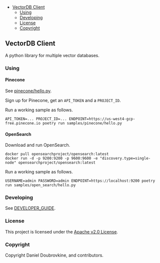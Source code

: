 - [VectorDB Client](#vectordb-client)
  - [Using](#using)
  - [Developing](#developing)
  - [License](#license)
  - [Copyright](#copyright)

## VectorDB Client

A python library for multiple vector databases.

### Using

#### Pinecone

See [pinecone/hello.py](samples/pinecone/hello.py).

Sign up for Pinecone, get an `API_TOKEN` and a `PROJECT_ID`.

Run a working sample as follows.

```
API_TOKEN=... PROJECT_ID=... ENDPOINT=https://us-west4-gcp-free.pinecone.io poetry run samples/pinecone/hello.py
```

#### OpenSearch

Download and run OpenSearch.

```
docker pull opensearchproject/opensearch:latest
docker run -d -p 9200:9200 -p 9600:9600 -e "discovery.type=single-node" opensearchproject/opensearch:latest
```

Run a working sample as follows.

```
USERNAME=admin PASSWORD=admin ENDPOINT=https://localhost:9200 poetry run samples/open_search/hello.py
```


### Developing

See [DEVELOPER_GUIDE](DEVELOPER_GUIDE.md).

### License

This project is licensed under the [Apache v2.0 License](LICENSE.txt).

### Copyright

Copyright Daniel Doubrovkine, and contributors.
